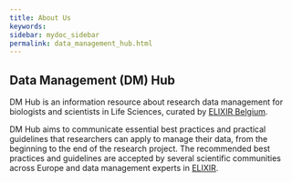 ```yaml
---
title: About Us
keywords:
sidebar: mydoc_sidebar
permalink: data_management_hub.html
---
```

## Data Management (DM) Hub
DM Hub is an information resource about research data management for biologists and scientists in Life Sciences, curated by [ELIXIR Belgium](https://www.elixir-belgium.org).

DM Hub aims to communicate essential best practices and practical guidelines that researchers can apply to manage their data, from the beginning to the end of the research project. The recommended best practices and guidelines are accepted by several scientific communities across Europe and data management experts in [ELIXIR](elixir).
